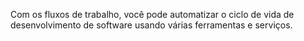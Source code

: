 Com os fluxos de trabalho, você pode automatizar o ciclo de vida de desenvolvimento de software usando várias ferramentas e serviços.